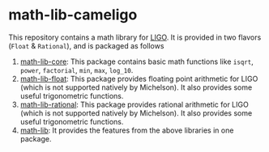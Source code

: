 # math-lib-cameligo

This repository contains a math library for [LIGO](https://ligolang.org/). It is
provided in two flavors (`Float` & `Rational`), and is packaged as 
follows 

1. [math-lib-core](./math-lib-core): This package contains basic math functions
   like `isqrt`, `power`, `factorial`, `min`, `max`, `log_10`.
2. [math-lib-float](./math-lib-float): This package provides floating point arithmetic
   for LIGO (which is not supported natively by Michelson). It also provides some
   useful trigonometric functions.
3. [math-lib-rational](./math-lib-rational): This package provides rational arithmetic
   for LIGO (which is not supported natively by Michelson). It also provides some
   useful trigonometric functions.
4. [math-lib](./math-lib): It provides the features from the above libraries in one
   package.
